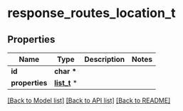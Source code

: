 # response_routes_location_t

## Properties
Name | Type | Description | Notes
------------ | ------------- | ------------- | -------------
**id** | **char \*** |  | 
**properties** | [**list_t**](response_routes_properties.md) \* |  | 

[[Back to Model list]](../README.md#documentation-for-models) [[Back to API list]](../README.md#documentation-for-api-endpoints) [[Back to README]](../README.md)


